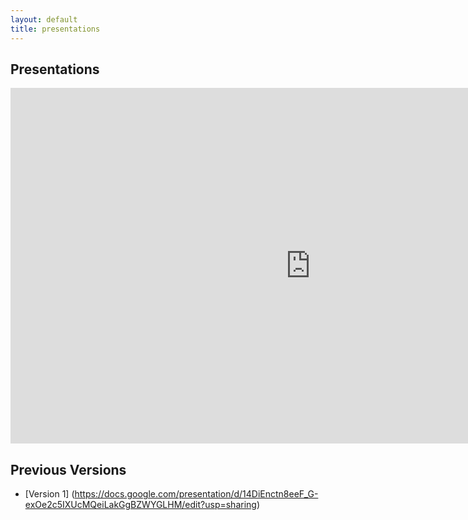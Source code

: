 ```yaml
---
layout: default
title: presentations
---
```


## Presentations

<iframe src="https://docs.google.com/presentation/d/e/2PACX-1vQxpgrOsyz5WZB7gJmmC3hyewCZio-5d6Itd-Hs26O3ob6awyDvGss70Z0qdRAzItF02NDPD_RijAWY/embed?start=false&loop=false&delayms=3000" frameborder="0" width="960" height="569" allowfullscreen="true" mozallowfullscreen="true" webkitallowfullscreen="true"></iframe>

## Previous Versions

- [Version 1] (https://docs.google.com/presentation/d/14DiEnctn8eeF_G-exOe2c5IXUcMQeiLakGgBZWYGLHM/edit?usp=sharing)
